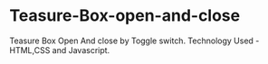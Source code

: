 # Teasure-Box-open-and-close
Teasure Box Open And close by Toggle switch. 
Technology Used - HTML,CSS and Javascript.
